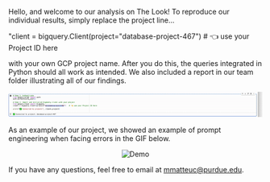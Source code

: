 Hello, and welcome to our analysis on The Look!  To reproduce our individual results, simply replace the project line...

"client = bigquery.Client(project="database-project-467")   # 👈 use your Project ID here

with your own GCP project name.  After you do this, the queries integrated in Python should all work as intended.  We also included a report in our team folder illustrating all of our findings.

<p align="center">
  <img src="../assets/ScreenRecording2025-10-19at4.01.45PM-ezgif.com-video-to-gif-converter.gif" width="600">

</p>
As an example of our project, we showed an example of prompt engineering when facing errors in the GIF below.
<p align="center">
  <img src="https://media2.giphy.com/media/v1.Y2lkPTc5MGI3NjExcDJzaWE3Z2tvNHo5bHN1aGtnZ2hrYjRlcHkyeGluaGFhNGoxMTZ2dSZlcD12MV9pbnRlcm5hbF9naWZfYnlfaWQmY3Q9Zw/z2Gpi6AbTxiccHeskY/giphy.gif" width="600" alt="Demo">
</p>


If you have any questions, feel free to email at mmatteuc@purdue.edu.




